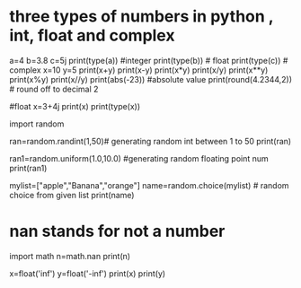 
# three types of numbers in python , int, float and complex 
a=4
b=3.8
c=5j
print(type(a))  #integer
print(type(b))  # float
print(type(c))  # complex
x=10
y=5
print(x+y)
print(x-y)
print(x*y)
print(x/y)
print(x**y)
print(x%y)
print(x//y)
print(abs(-23)) #absolute value
print(round(4.2344,2)) # round off to decimal 2

#float
x=3+4j
print(x)
print(type(x))

import random

ran=random.randint(1,50)# generating random int between 1 to 50
print(ran)  

ran1=random.uniform(1.0,10.0) #generating random floating point num
print(ran1)

mylist=["apple","Banana","orange"]
name=random.choice(mylist) # random choice from given list
print(name)
# nan stands for not a number
import math
n=math.nan
print(n)

x=float('inf')
y=float('-inf')
print(x)
print(y)



